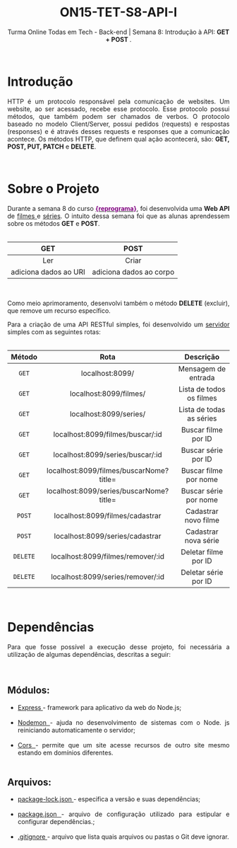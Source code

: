 # <div align = center> ON15-TET-S8-API-I </div>

<div align = "center">
<p>Turma Online Todas em Tech - Back-end | Semana 8: Introdução à API: <b>  GET + POST </b>.
</div>

<br>

# Introdução

<div align = "justify">
<p>HTTP é um protocolo responsável pela comunicação de websites. Um website, ao ser acessado, recebe esse protocolo. Esse protocolo possui métodos, que também podem ser chamados de verbos. O protocolo baseado no modelo Client/Server, possui pedidos (requests) e respostas (responses) e é através desses requests e responses que a comunicação acontece. Os métodos HTTP, que definem qual ação acontecerá, são: <b>GET, POST, PUT, PATCH</b> e <b> DELETE</b>.</p>
</div>

<br>

# Sobre o Projeto

<div align = "justify">
Durante a semana 8 do curso <a href="https://reprograma.com.br/"> <b style='color:purple'>{reprograma}</b></a>, foi desenvolvida uma <b> Web API</b> de <a href = "https://github.com/BrunaCelestino/ON15-TET-S8-API-I/blob/BrunaCelestino/servidor-paraolar/data/filmes.json"> filmes </a> e <a href = "https://github.com/BrunaCelestino/ON15-TET-S8-API-I/blob/BrunaCelestino/servidor-paraolar/data/series.json">séries</a>. O intuito dessa semana foi que as alunas aprendessem sobre os métodos <b>GET</b> e <b>POST</b>.
</div>
<br>
<div align = "center">

|          GET          |          POST           |
| :-------------------: | :---------------------: |
|          Ler          |          Criar          |
| adiciona dados ao URI | adiciona dados ao corpo |

</div>
<br>
<div align = "justify">
<p> Como meio aprimoramento, desenvolvi também o método <b>DELETE</b> (excluir), que remove um recurso específico.
</div>

<div align = "justify">
Para a criação de uma API RESTful simples, foi desenvolvido um <a href = "https://github.com/BrunaCelestino/ON15-TET-S8-API-I/blob/BrunaCelestino/servidor-paraolar/server.js"> servidor </a> simples com as seguintes rotas:
</div>
<br>

<div align = "center">

|  Método  |                  Rota                   |        Descrição         |
| :------: | :-------------------------------------: | :----------------------: |
|  `GET`   |             localhost:8099/             |   Mensagem de entrada    |
|  `GET`   |         localhost:8099/filmes/          | Lista de todos os filmes |
|  `GET`   |         localhost:8099/series/          | Lista de todas as séries |
|  `GET`   |    localhost:8099/filmes/buscar/:id     |   Buscar filme por ID    |
|  `GET`   |    localhost:8099/series/buscar/:id     |   Buscar série por ID    |
|  `GET`   | localhost:8099/filmes/buscarNome?title= |  Buscar filme por nome   |
|  `GET`   | localhost:8099/series/buscarNome?title= |  Buscar série por nome   |
|  `POST`  |     localhost:8099/filmes/cadastrar     |   Cadastrar novo filme   |
|  `POST`  |     localhost:8099/series/cadastrar     |   Cadastrar nova série   |
| `DELETE` |    localhost:8099/filmes/remover/:id    |   Deletar filme por ID   |
| `DELETE` |    localhost:8099/series/remover/:id    |   Deletar série por ID   |

</div>

<br>
<div align = "justify">

# Dependências

<div align = "justify">
<p>Para que fosse possível a execução desse projeto, foi necessária a utilização de algumas dependências, descritas a seguir:</p>
</div>
<br>
<h2>Módulos:</h2>
<div align = "justify">
<ul>
<li>
<a href = "https://www.npmjs.com/package/express">Express </a> - framework para aplicativo da web do Node.js;
</li>
<br>
<li>
<a href = "https://www.npmjs.com/package/nodemon">Nodemon </a> - ajuda no desenvolvimento de sistemas com o Node. js reiniciando automaticamente o servidor;
</li>
<br>
<li>
<a href = "https://www.npmjs.com/package/cors">Cors </a> - permite que um site acesse recursos de outro site mesmo estando em domínios diferentes.
</li>
<br>
</ul>
</div>

<h2>Arquivos:</h2>

<div align = "justify">
<ul>
<li>
<a href = "https://github.com/BrunaCelestino/ON15-TET-S8-API-I/blob/BrunaCelestino/servidor-paraolar/package-lock.json">package-lock.json </a> - especifica a versão e suas dependências;
</li>
<br>
<li>
<a href = "https://github.com/BrunaCelestino/ON15-TET-S8-API-I/blob/BrunaCelestino/servidor-paraolar/package.json">package.json </a> - arquivo de configuração utilizado para estipular e configurar dependências.;
</li>
<br>
<li>
<a href = "https://github.com/BrunaCelestino/ON15-TET-S8-API-I/blob/BrunaCelestino/servidor-paraolar/.gitignore">.gitignore </a> - arquivo que lista quais arquivos ou pastas o Git deve ignorar.
</li>
<br>
</ul>
</div>
</div>
